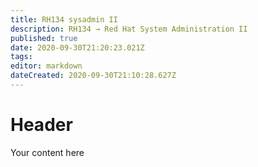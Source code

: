 ```yaml
---
title: RH134 sysadmin II
description: RH134 → Red Hat System Administration II
published: true
date: 2020-09-30T21:20:23.021Z
tags: 
editor: markdown
dateCreated: 2020-09-30T21:10:28.627Z
---
```


# Header
Your content here